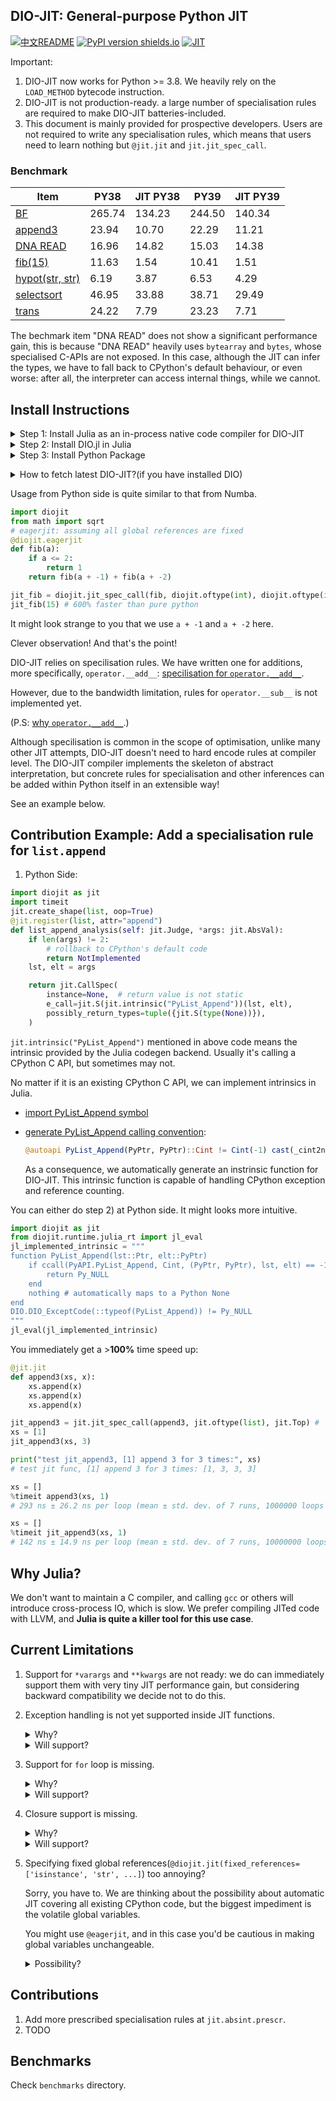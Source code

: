 ## DIO-JIT: General-purpose Python JIT

[![中文README](https://img.shields.io/badge/i18n-%E4%B8%AD%E6%96%87%E6%96%87%E6%A1%A3-teal)](https://github.com/thautwarm/diojit/blob/master/README.zh_CN.md) [![PyPI version shields.io](https://img.shields.io/pypi/v/diojit.svg)](https://pypi.python.org/pypi/diojit/) 
[![JIT](https://img.shields.io/badge/cpython-3.8|3.9-green.svg)](https://pypi.python.org/pypi/diojit/)

Important:

1. DIO-JIT now works for Python >= 3.8. We heavily rely on the `LOAD_METHOD` bytecode instruction.
2. DIO-JIT is not production-ready. a large number of specialisation rules are required to make DIO-JIT batteries-included.
3. This document is mainly provided for prospective developers. Users are not required to write any specialisation rules, which means that users need to learn nothing but `@jit.jit` and `jit.jit_spec_call`.

### Benchmark

| Item  | PY38  | JIT PY38   | PY39   | JIT PY39  |
|---|---|---|---|---|
| [BF](https://github.com/thautwarm/diojit/blob/master/benchmarks/brainfuck.py)   | 265.74  | 134.23  | 244.50  |  140.34 |
| [append3](https://github.com/thautwarm/diojit/blob/master/benchmarks/append3.py)  | 23.94  |  10.70 | 22.29  | 11.21  |
| [DNA READ](https://github.com/thautwarm/diojit/blob/master/benchmarks/dna_read.py)  | 16.96  | 14.82  | 15.03   | 14.38  |
| [fib(15)](https://github.com/thautwarm/diojit/blob/master/benchmarks/fib.py) | 11.63  | 1.54  | 10.41   | 1.51  |
| [hypot(str, str)](https://github.com/thautwarm/diojit/blob/master/benchmarks/hypot.py)  | 6.19  | 3.87  | 6.53  | 4.29  |
| [selectsort](https://github.com/thautwarm/diojit/blob/master/benchmarks/selection_sort.py)  | 46.95  | 33.88  | 38.71  | 29.49  |
| [trans](https://github.com/thautwarm/diojit/blob/master/benchmarks/trans.py)  | 24.22  | 7.79  |  23.23 | 7.71  |

The bechmark item "DNA READ" does not show a significant performance gain, this is because "DNA READ" heavily uses `bytearray` and `bytes`, whose specialised C-APIs
are not exposed. In this case, although the JIT can infer the types, we have to fall back to CPython's default behaviour, or even worse: after all, the interpreter can access internal things, while we cannot.

## Install Instructions

<details><summary>Step 1: Install Julia as an in-process native code compiler for DIO-JIT</summary>
<p>

There are several options for you to install Julia:

- [scoop](http://scoop.sh/) (Windows)
- [julialang.org](https://julialang.org/downloads) (recommended for Windows users)
- [jill.py](https://github.com/johnnychen94/jill.py):
    
    `pip install jill && jill install 1.6 --upstream Official`

- [jill](https://github.com/abelsiqueira/jill) (Mac and Linux only!):
    
    `bash -ci "$(curl -fsSL https://raw.githubusercontent.com/abelsiqueira/jill/master/jill.sh)"`
</p>
</details>

<details><summary>Step 2: Install DIO.jl in Julia</summary>
<p>

Type `julia` and open the REPL, then

```julia
julia>
# press ]
pkg> add https://github.com/thautwarm/DIO.jl
# press backspace
julia> using DIO # precompile
```

</p>
</details>

<details><summary>Step 3: Install Python Package</summary>
<p>

`pip install git+https://github.com/thautwarm/diojit`

</p>
</details>

</p>
</details>

<details><summary>How to fetch latest DIO-JIT?(if you have installed DIO)</summary>

<p> 

```
pip install -U diojit
julia -e "using Pkg; Pkg.update(string(:DIO));using DIO"
``` 

</p>
</details>

Usage from Python side is quite similar to that from Numba.
```python
import diojit
from math import sqrt
# eagerjit: assuming all global references are fixed
@diojit.eagerjit
def fib(a):
    if a <= 2:
        return 1
    return fib(a + -1) + fib(a + -2)

jit_fib = diojit.jit_spec_call(fib, diojit.oftype(int), diojit.oftype(int))
jit_fib(15) # 600% faster than pure python
```

It might look strange to you that we use `a + -1` and `a + -2` here.

Clever observation! And that's the point!

DIO-JIT relies on specilisation rules. We have written one for additions, more specifically, `operator.__add__`: [specilisation for `operator.__add__`](https://github.com/thautwarm/diojit/blob/175aab5f4cb65fee923b9f6cb97c256252fc49f5/diojit/absint/prescr.py#L226).

However, due to the bandwidth limitation, rules for `operator.__sub__` is not implemented yet.

(P.S: [why `operator.__add__`](https://github.com/thautwarm/diojit/blob/3ceb9513377234f476566f70792632ce08c13373/diojit/stack2reg/translate.py#L30).)

Although specilisation is common in the scope of optimisation, unlike many other JIT attempts, DIO-JIT doesn't need to
hard encode rules at compiler level. The DIO-JIT compiler implements the skeleton of abstract interpretation, but concrete
rules for specialisation and other inferences can be added within Python itself in an extensible way!
  
See an example below.


## Contribution Example: Add a specialisation rule for `list.append`

1. Python Side:

```python
import diojit as jit
import timeit
jit.create_shape(list, oop=True)
@jit.register(list, attr="append")
def list_append_analysis(self: jit.Judge, *args: jit.AbsVal):
    if len(args) != 2:
        # rollback to CPython's default code
        return NotImplemented
    lst, elt = args

    return jit.CallSpec(
        instance=None,  # return value is not static
        e_call=jit.S(jit.intrinsic("PyList_Append"))(lst, elt),
        possibly_return_types=tuple({jit.S(type(None))}),
    )
```


`jit.intrinsic("PyList_Append")` mentioned in above code means the intrinsic provided by the Julia codegen backend.
Usually it's calling a CPython C API, but sometimes may not.

No matter if it is an existing CPython C API, we can implement intrinsics in Julia.


- [import PyList_Append symbol](https://github.com/thautwarm/DIO.jl/blob/c3ec304645437da6bb02c9e5acb0c91e5e3800a8/src/symbols.jl#L53)

- [generate PyList_Append calling convention](https://github.com/thautwarm/DIO.jl/blob/5fa79357798ff3eaee561d14d4f04a271213282c/src/dynamic.jl#L120):
    
    
    ```julia
    @autoapi PyList_Append(PyPtr, PyPtr)::Cint != Cint(-1) cast(_cint2none) nocastexc
    ```
    
    As a consequence, we automatically generate an instrinsic function for DIO-JIT. This intrinsic function
    is capable of handling CPython exception and reference counting.  

You can either do step 2) at Python side. It might looks more intuitive.

```python
import diojit as jit
from diojit.runtime.julia_rt import jl_eval
jl_implemented_intrinsic = """
function PyList_Append(lst::Ptr, elt::PyPtr)
    if ccall(PyAPI.PyList_Append, Cint, (PyPtr, PyPtr), lst, elt) == -1
        return Py_NULL
    end
    nothing # automatically maps to a Python None
end
DIO.DIO_ExceptCode(::typeof(PyList_Append)) != Py_NULL
"""
jl_eval(jl_implemented_intrinsic)
```

You immediately get a >**100%** time speed up:

```python
@jit.jit
def append3(xs, x):
    xs.append(x)
    xs.append(x)
    xs.append(x)

jit_append3 = jit.jit_spec_call(append3, jit.oftype(list), jit.Top) # 'Top' means 'Any'
xs = [1]
jit_append3(xs, 3)

print("test jit_append3, [1] append 3 for 3 times:", xs)
# test jit func, [1] append 3 for 3 times: [1, 3, 3, 3]

xs = []
%timeit append3(xs, 1)
# 293 ns ± 26.2 ns per loop (mean ± std. dev. of 7 runs, 1000000 loops each)

xs = []
%timeit jit_append3(xs, 1)
# 142 ns ± 14.9 ns per loop (mean ± std. dev. of 7 runs, 10000000 loops each)
```

## Why Julia?

We don't want to maintain a C compiler, and calling `gcc` or others will introduce cross-process IO, which is slow.
We prefer compiling JITed code with LLVM, and **Julia is quite a killer tool for this use case**.

## Current Limitations

1. Support for `*varargs` and `**kwargs` are not ready: we do can immediately support them with very tiny JIT performance gain, but considering backward compatibility we decide not to do this.

2. Exception handling is not yet supported inside JIT functions.
    
    <details><summary>Why?</summary>
    <p>
    
    We haven't implemented the translation from exception handling bytecode to untyped DIO IR (`jit.absint.abs.In_Stmt`).
    
    </p>
    </details>
    
    <details><summary>Will support?</summary>
    <p>
    
    Yes.

    In fact, now a callsite in any JIT function can raise an exception. It will not be handled by JIT functions, instead, it is lifted up to the root call, which is a pure Python call.

    Exception handling will be supported when we have efforts on translating CPython bytecode about exception handling into untyped DIO IR (`jit.absint.abs.In_Stmt`).

    P.S: This will be finished simultaneously with the support for `for` loop.

    </p>
    </details>

3. Support for `for` loop is missing.

    <details><summary>Why?</summary>
    <p>

    Firstly, in CPython, `for` loop relies on exception handling, which is not supported yet.

    Secondly, we're considering a fast path for `for` loop, maybe proposing a `__citer__` protocol for faster iteration for JIT functions, which requires communications with Python developers.

    </p>
    </details>

    <details><summary>Will support?</summary>
    <p>
    
    Yes.

    This will be finished simultaneously with support for exception handling (faster `for` loop might come later).
    
    </p>
    </details>

4. Closure support is missing.

    <details><summary>Why?</summary>
    <p>

    In imperative languages, closures use *cell* structures to achieve mutable free/cell variables.

    However, a writable cell makes it hard to optimise in a dynamic language.

    We recommend using `types.MethodType` to create immutable closures，which can be highly optimised in DIO-JIT(near future).
    
    ```python
    import types
    def f(freevars, z):
            x, y = freevars
            return x + y + z
    
    def hof(x, y):
        return types.MethodType(f, (x, y))
    ```

    </p>
    </details>

    <details><summary>Will support?</summary>
    <p>
    
    Still yes. However, don't expect much about the performance gain for Python's vanilla closures.

    </p>
    </details>

5. Specifying fixed global references(`@diojit.jit(fixed_references=['isinstance', 'str', ...]`) too annoying?

    Sorry, you have to. We are thinking about the possibility about automatic JIT covering all existing CPython code, but the biggest impediment is the volatile global variables.

    You might use `@eagerjit`, and in this case you'd be cautious in making global variables unchangeable.

    <details><summary>Possibility?</summary>
    <p>
    
    Recently we found CPython's newly(`:)`) added feature `Dict.ma_version_tag` might be used to automatically notifying JITed functions to re-compile when the global references change.

    More research is required.

    </p>
    </details>

## Contributions

1. Add more prescribed specialisation rules at `jit.absint.prescr`.
2. TODO

## Benchmarks

Check `benchmarks` directory.